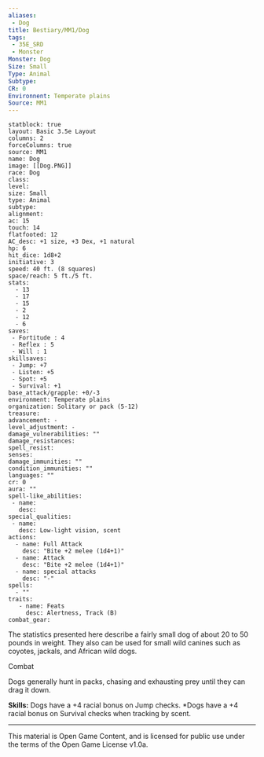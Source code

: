 ```yaml
---
aliases:
 - Dog
title: Bestiary/MM1/Dog
tags: 
 - 35E_SRD
 - Monster
Monster: Dog
Size: Small
Type: Animal
Subtype: 
CR: 0
Environnent: Temperate plains
Source: MM1
---
```


```statblock
statblock: true
layout: Basic 3.5e Layout
columns: 2
forceColumns: true
source: MM1 
name: Dog
image: [[Dog.PNG]]
race: Dog
class: 
level: 
size: Small
type: Animal
subtype: 
alignment: 
ac: 15
touch: 14
flatfooted: 12
AC_desc: +1 size, +3 Dex, +1 natural
hp: 6
hit_dice: 1d8+2
initiative: 3
speed: 40 ft. (8 squares)
space/reach: 5 ft./5 ft.
stats:
  - 13
  - 17
  - 15
  - 2
  - 12
  - 6
saves:
 - Fortitude : 4
 - Reflex : 5
 - Will : 1
skillsaves:
 - Jump: +7
 - Listen: +5
 - Spot: +5
 - Survival: +1
base_attack/grapple: +0/-3
environment: Temperate plains
organization: Solitary or pack (5-12)
treasure: 
advancement: -
level_adjustment: -
damage_vulnerabilities: ""
damage_resistances: 
spell_resist: 
senses: 
damage_immunities: ""
condition_immunities: ""
languages: ""
cr: 0
aura: ""
spell-like_abilities:
 - name: 
   desc: 
special_qualities:
 - name:
   desc: Low-light vision, scent
actions:
  - name: Full Attack
    desc: "Bite +2 melee (1d4+1)"
  - name: Attack
    desc: "Bite +2 melee (1d4+1)"
  - name: special attacks
    desc: "-"
spells:
  - ""
traits:
   - name: Feats
     desc: Alertness, Track (B)
combat_gear:  
```


The statistics presented here describe a fairly small dog of about 20 to 50 pounds in weight. They also can be used for small wild canines such as coyotes, jackals, and African wild dogs.

Combat

Dogs generally hunt in packs, chasing and exhausting prey until they can drag it down.


**Skills:** Dogs have a +4 racial bonus on Jump checks. *Dogs have a +4 racial bonus on Survival checks when tracking by scent.

---

This material is Open Game Content, and is licensed for public use under the terms of the Open Game License v1.0a.
